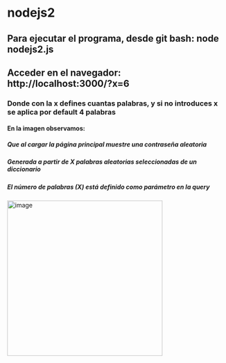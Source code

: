 # nodejs2
## Para ejecutar el programa, desde git bash: node nodejs2.js
## Acceder en el navegador: http://localhost:3000/?x=6
### Donde con la x defines cuantas palabras, y si no introduces x se aplica por default 4 palabras
#### En la imagen observamos: 
##### Que al cargar la página principal muestre una contraseña aleatoria
##### Generada a partir de X palabras aleatorias seleccionadas de un diccionario
##### El número de palabras (X) está definido como parámetro en la query
<img width="358" alt="image" src="https://github.com/miguelmp02/nodejs2/assets/72752961/33df0570-dee4-49e6-9cd7-01c8854dbe7c">
